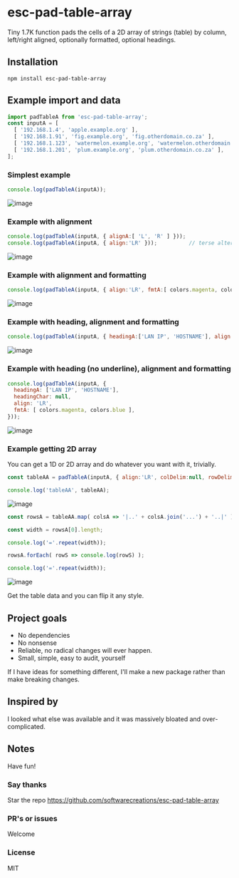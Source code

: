 # esc-pad-table-array
Tiny 1.7K function pads the cells of a 2D array of strings (table) by column, left/right aligned, optionally formatted, optional headings.

## Installation
`npm install esc-pad-table-array`

## Example import and data
```JavaScript
import padTableA from 'esc-pad-table-array';
const inputA = [
  [ '192.168.1.4', 'apple.example.org' ],
  [ '192.168.1.91', 'fig.example.org', 'fig.otherdomain.co.za' ],
  [ '192.168.1.123', 'watermelon.example.org', 'watermelon.otherdomain.co.za' ],
  [ '192.168.1.201', 'plum.example.org', 'plum.otherdomain.co.za' ],
];
```
### Simplest example
```javascript
console.log(padTableA(inputA));
```
![image](https://github.com/user-attachments/assets/f49cff65-fdb0-4b8d-9151-09a79d1a4402)

### Example with alignment
```javascript
console.log(padTableA(inputA, { alignA:[ 'L', 'R' ] }));
console.log(padTableA(inputA, { align:'LR' }));          // terse alternative syntax
```
![image](https://github.com/user-attachments/assets/60b283a1-6852-497a-9198-9f3e0c6e4677)

### Example with alignment and formatting
```javascript
console.log(padTableA(inputA, { align:'LR', fmtA:[ colors.magenta, colors.blue ] }));
```
![image](https://github.com/user-attachments/assets/8a028d3b-4aac-4b9b-9a17-2cf28d8aa1c9)

### Example with heading, alignment and formatting
```javascript
console.log(padTableA(inputA, { headingA:['LAN IP', 'HOSTNAME'], align:'LR', fmtA:[ colors.magenta, colors.blue ] }));
```
![image](https://github.com/user-attachments/assets/e22a338e-e60b-4ce1-ba73-e3c9ca79b7c5)

### Example with heading (no underline), alignment and formatting
```javascript
console.log(padTableA(inputA, {
  headingA: ['LAN IP', 'HOSTNAME'],
  headingChar: null,
  align: 'LR',
  fmtA: [ colors.magenta, colors.blue ],
}));
```
![image](https://github.com/user-attachments/assets/69e7e881-5e84-40d0-ac34-a99698bf7802)

### Example getting 2D array
You can get a 1D or 2D array and do whatever you want with it, trivially.
```javascript
const tableAA = padTableA(inputA, { align:'LR', colDelim:null, rowDelim:null, paddingChar:'.' });

console.log('tableAA', tableAA);
```
![image](https://github.com/user-attachments/assets/875315b3-3024-4093-a6a1-ab689b507bcb)

```javascript
const rowsA = tableAA.map( colsA => '|..' + colsA.join('...') + '..|' );

const width = rowsA[0].length;

console.log('='.repeat(width));

rowsA.forEach( rowS => console.log(rowS) );

console.log('='.repeat(width));
```
![image](https://github.com/user-attachments/assets/833f66a2-1674-4f6d-afe2-7fda5929869f)

Get the table data and you can flip it any style.

## Project goals
* No dependencies
* No nonsense
* Reliable, no radical changes will ever happen.
* Small, simple, easy to audit, yourself

If I have ideas for something different, I'll make a new package rather than make breaking changes.

## Inspired by
I looked what else was available and it was massively bloated and over-complicated.

## Notes
Have fun!

### Say thanks
Star the repo
https://github.com/softwarecreations/esc-pad-table-array

### PR's or issues
Welcome

### License
MIT
